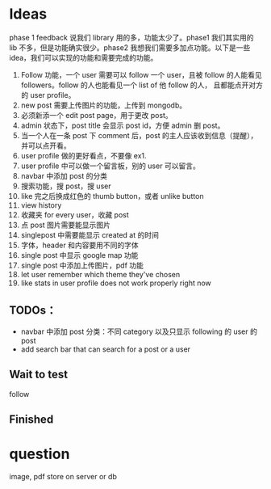 # Ideas

phase 1 feedback 说我们 library 用的多，功能太少了。phase1 我们其实用的 lib 不多，但是功能确实很少。phase2 我想我们需要多加点功能。以下是一些 idea，我们可以实现的功能和需要完成的功能。

1. Follow 功能，一个 user 需要可以 follow 一个 user，且被 follow 的人能看见 followers。follow 的人也能看见一个 list of 他 follow 的人， 且都能点开对方的 user profile。
2. new post 需要上传图片的功能，上传到 mongodb。
3. 必须新添一个 edit post page，用于更改 post。
4. admin 状态下，post title 会显示 post id，方便 admin 删 post。
5. 当一个人在一条 post 下 comment 后，post 的主人应该收到信息（提醒），并可以点开看。
6. user profile 做的更好看点，不要像 ex1.
7. user profile 中可以做一个留言板，别的 user 可以留言。
8. navbar 中添加 post 的分类
9. 搜索功能，搜 post，搜 user
10. like 完之后换成红色的 thumb button，或者 unlike button
11. view history
12. 收藏夹 for every user，收藏 post
13. 点 post 图片需要能显示图片
14. singlepost 中需要能显示 created at 的时间
15. 字体，header 和内容要用不同的字体
16. single post 中显示 google map 功能
17. single post 中添加上传图片，pdf 功能
18. let user remember which theme they've chosen
19. like stats in user profile does not work properly right now

## TODOs：

- navbar 中添加 post 分类：不同 category 以及只显示 following 的 user 的 post
- add search bar that can search for a post or a user

## Wait to test

follow

## Finished

# question

image, pdf store on server or db

